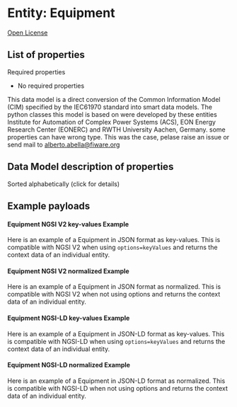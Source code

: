 Entity: Equipment  
=================  
[Open License](https://github.com/smart-data-models//dataModel.EnergyCIM/blob/master/Equipment/LICENSE.md)  

## List of properties  

Required properties  
- No required properties    
This data model is a direct conversion of the Common Information Model (CIM) specified by the IEC61970 standard into smart data models. The python classes this model is based on were developed by these entities Institute for Automation of Complex Power Systems (ACS), EON Energy Research Center (EONERC) and RWTH University Aachen, Germany. some properties can have wrong type. This was the case, pelase raise an issue or send mail to alberto.abella@fiware.org  
## Data Model description of properties  
Sorted alphabetically (click for details)  
## Example payloads    
#### Equipment NGSI V2 key-values Example    
Here is an example of a Equipment in JSON format as key-values. This is compatible with NGSI V2 when  using `options=keyValues` and returns the context data of an individual entity.  
#### Equipment NGSI V2 normalized Example    
Here is an example of a Equipment in JSON format as normalized. This is compatible with NGSI V2 when not using options and returns the context data of an individual entity.  
#### Equipment NGSI-LD key-values Example    
Here is an example of a Equipment in JSON-LD format as key-values. This is compatible with NGSI-LD when  using `options=keyValues` and returns the context data of an individual entity.  
#### Equipment NGSI-LD normalized Example    
Here is an example of a Equipment in JSON-LD format as normalized. This is compatible with NGSI-LD when not using options and returns the context data of an individual entity.  
